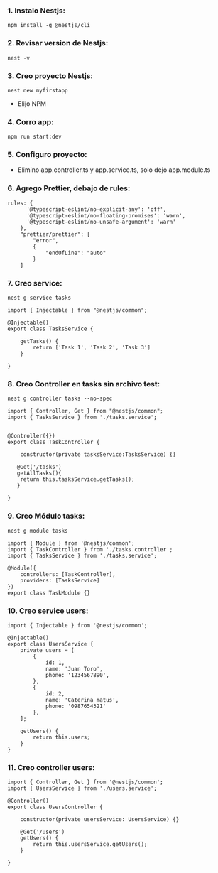 ### 1. Instalo Nestjs:

```
npm install -g @nestjs/cli
```

### 2. Revisar version de Nestjs:

```
nest -v
```

### 3. Creo proyecto Nestjs:

```
nest new myfirstapp
```

* Elijo NPM

### 4. Corro app:

```
npm run start:dev
```

### 5. Configuro proyecto:

* Elimino app.controller.ts y app.service.ts, solo dejo app.module.ts

### 6. Agrego Prettier, debajo de rules:

```
rules: {
      '@typescript-eslint/no-explicit-any': 'off',
      '@typescript-eslint/no-floating-promises': 'warn',
      '@typescript-eslint/no-unsafe-argument': 'warn'
    },
    "prettier/prettier": [
        "error",
        {
            "endOfLine": "auto"
        }
    ]

```
### 7. Creo service:

```
nest g service tasks
```

```
import { Injectable } from "@nestjs/common";

@Injectable()
export class TasksService {

    getTasks() {
        return ['Task 1', 'Task 2', 'Task 3']
    }

}
```

### 8. Creo Controller en tasks sin archivo test:

```
nest g controller tasks --no-spec
```

```
import { Controller, Get } from "@nestjs/common";
import { TasksService } from './tasks.service';


@Controller({})
export class TaskController {

    constructor(private tasksService:TasksService) {}

   @Get('/tasks')
   getAllTasks(){
    return this.tasksService.getTasks();
   }

}
```

### 9. Creo Módulo tasks:

```
nest g module tasks
```

```
import { Module } from '@nestjs/common';
import { TaskController } from './tasks.controller';
import { TasksService } from './tasks.service';

@Module({
    controllers: [TaskController],
    providers: [TasksService]
})
export class TaskModule {}
```

### 10. Creo service users:

```
import { Injectable } from '@nestjs/common';

@Injectable()
export class UsersService {
    private users = [
        {
            id: 1,
            name: 'Juan Toro',
            phone: '1234567890',
        },
        {
            id: 2,
            name: 'Caterina matus',
            phone: '0987654321'
        },
    ];

    getUsers() {
        return this.users;
    }
}
```

### 11. Creo controller users:

```
import { Controller, Get } from '@nestjs/common';
import { UsersService } from './users.service';

@Controller()
export class UsersController {

    constructor(private usersService: UsersService) {}

    @Get('/users')
    getUsers() {
        return this.usersService.getUsers();
    }

}
```








